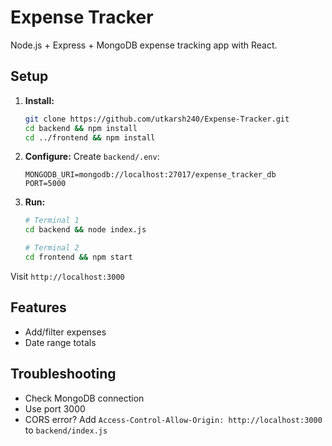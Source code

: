 # Expense Tracker

Node.js + Express + MongoDB expense tracking app with React.

## Setup

1. **Install:**
   ```bash
   git clone https://github.com/utkarsh240/Expense-Tracker.git
   cd backend && npm install
   cd ../frontend && npm install
   ```

2. **Configure:**
   Create `backend/.env`:
   ```
   MONGODB_URI=mongodb://localhost:27017/expense_tracker_db
   PORT=5000
   ```

3. **Run:**
   ```bash
   # Terminal 1
   cd backend && node index.js
   
   # Terminal 2
   cd frontend && npm start
   ```

Visit `http://localhost:3000`

## Features
- Add/filter expenses
- Date range totals

## Troubleshooting
- Check MongoDB connection
- Use port 3000
- CORS error? Add `Access-Control-Allow-Origin: http://localhost:3000` to `backend/index.js`


